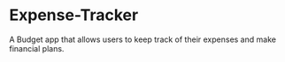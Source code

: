 # Expense-Tracker
A Budget app that allows users to keep track of their expenses and make financial plans.
